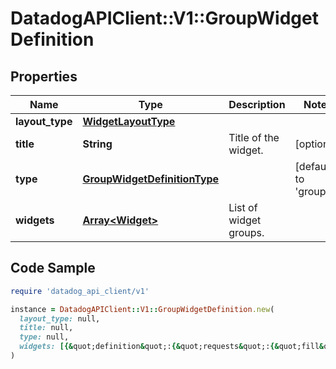 # DatadogAPIClient::V1::GroupWidgetDefinition

## Properties

| Name | Type | Description | Notes |
| ---- | ---- | ----------- | ----- |
| **layout_type** | [**WidgetLayoutType**](WidgetLayoutType.md) |  |  |
| **title** | **String** | Title of the widget. | [optional] |
| **type** | [**GroupWidgetDefinitionType**](GroupWidgetDefinitionType.md) |  | [default to &#39;group&#39;] |
| **widgets** | [**Array&lt;Widget&gt;**](Widget.md) | List of widget groups. |  |

## Code Sample

```ruby
require 'datadog_api_client/v1'

instance = DatadogAPIClient::V1::GroupWidgetDefinition.new(
  layout_type: null,
  title: null,
  type: null,
  widgets: [{&quot;definition&quot;:{&quot;requests&quot;:{&quot;fill&quot;:{&quot;q&quot;:&quot;system.cpu.user&quot;}},&quot;type&quot;:&quot;hostmap&quot;}}]
)
```

